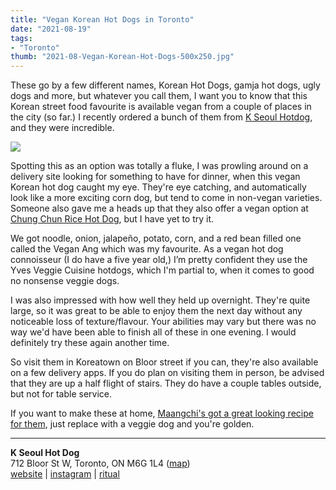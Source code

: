 ```yaml
---
title: "Vegan Korean Hot Dogs in Toronto"
date: "2021-08-19"
tags:
- "Toronto"
thumb: "2021-08-Vegan-Korean-Hot-Dogs-500x250.jpg"
---
```


These go by a few different names, Korean Hot Dogs, gamja hot dogs, ugly dogs and more, but whatever you call them, I want you to know that this Korean street food favourite is available vegan from a couple of places in the city (so far.) I recently ordered a bunch of them from [K Seoul Hotdog](https://kseoulhotdog.com), and they were incredible.

![](images/Vegan-Korean-Hot-Dogs-1024x789.jpg)

Spotting this as an option was totally a fluke, I was prowling around on a delivery site looking for something to have for dinner, when this vegan Korean hot dog caught my eye. They're eye catching, and automatically look like a more exciting corn dog, but tend to come in non-vegan varieties. Someone also gave me a heads up that they also offer a vegan option at [Chung Chun Rice Hot Dog](https://chungchunricedog.ca), but I have yet to try it.

We got noodle, onion, jalapeño, potato, corn, and a red bean filled one called the Vegan Ang which was my favourite. As a vegan hot dog connoisseur (I do have a five year old,) I’m pretty confident they use the Yves Veggie Cuisine hotdogs, which I'm partial to, when it comes to good no nonsense veggie dogs.

I was also impressed with how well they held up overnight. They're quite large, so it was great to be able to enjoy them the next day without any noticeable loss of texture/flavour. Your abilities may vary but there was no way we'd have been able to finish all of these in one evening. I would definitely try these again another time.

So visit them in Koreatown on Bloor street if you can, they're also available on a few delivery apps. If you do plan on visiting them in person, be advised that they are up a half flight of stairs. They do have a couple tables outside, but not for table service.

If you want to make these at home, [Maangchi's got a great looking recipe for them](https://www.maangchi.com/recipe/gamja-hotdog), just replace with a veggie dog and you're golden.

* * *

**K Seoul Hot Dog**  
712 Bloor St W, Toronto, ON M6G 1L4 ([map](https://www.google.com/maps/place/43°39'49.5%22N+79°25'04.3%22W/@43.663755,-79.417866,16z/data=!4m5!3m4!1s0x0:0x0!8m2!3d43.663755!4d-79.417866))  
[website](https://kseoulhotdog.com) | [instagram](https://www.instagram.com/kseoulhotdog/) | [ritual](https://ritual.co/order/k-seoul-hotdog-bloor-christie-toronto/2af8?r=JAPANHAKOWEB&utm_source=partner-link&utm_medium=website)
